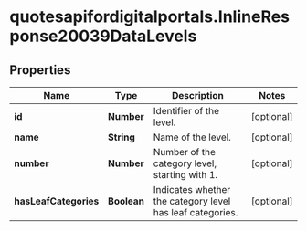 # quotesapifordigitalportals.InlineResponse20039DataLevels

## Properties

Name | Type | Description | Notes
------------ | ------------- | ------------- | -------------
**id** | **Number** | Identifier of the level. | [optional] 
**name** | **String** | Name of the level. | [optional] 
**number** | **Number** | Number of the category level, starting with 1. | [optional] 
**hasLeafCategories** | **Boolean** | Indicates whether the category level has leaf categories. | [optional] 


